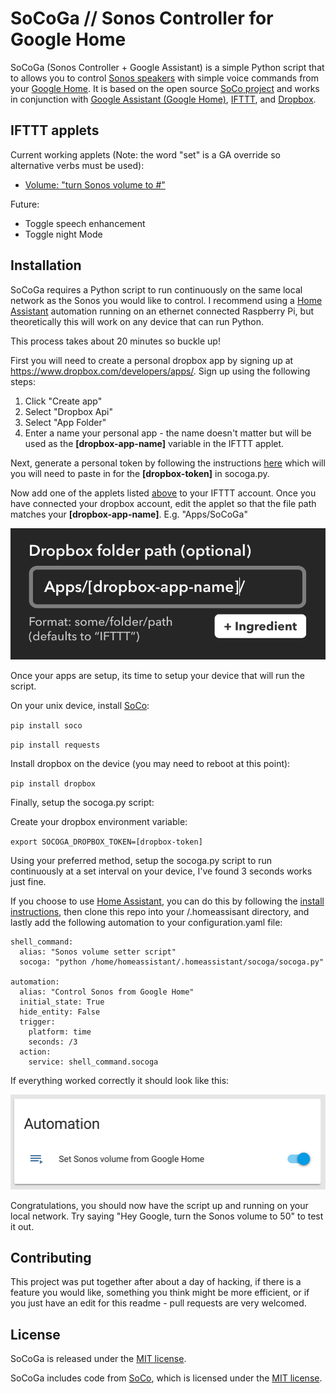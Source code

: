 SoCoGa // Sonos Controller for Google Home
====

SoCoGa (Sonos Controller + Google Assistant) is a simple Python script that to allows you to
 control [Sonos speakers]() with simple voice commands from your [Google Home](). It is based on the open source [SoCo project]() and works in conjunction with [Google Assistant (Google Home)](), [IFTTT](), and [Dropbox]().


IFTTT applets
------------

Current working applets (Note: the word "set" is a GA override so alternative verbs must be used):
- [Volume: "turn Sonos volume to #"]()

Future:
- Toggle speech enhancement
- Toggle night Mode


Installation
------------

SoCoGa requires a Python script to run continuously on the same local network as the Sonos you would like to control. I recommend using a [Home Assistant]() automation running on an ethernet connected Raspberry Pi, but theoretically this will work on any device that can run Python.

This process takes about 20 minutes so buckle up!

First you will need to create a personal dropbox app by signing up at https://www.dropbox.com/developers/apps/. Sign up using the following steps:
1. Click "Create app"
2. Select "Dropbox Api"
3. Select "App Folder"
4. Enter a name your personal app - the name doesn't matter but will be used as the **[dropbox-app-name]** variable in the IFTTT applet.


Next, generate a personal token by following the instructions [here](https://blogs.dropbox.com/developers/2014/05/generate-an-access-token-for-your-own-account/) which will you will need to paste in for the **[dropbox-token]** in socoga.py.

Now add one of the applets listed [above]() to your IFTTT account. Once you have connected your dropbox account, edit the applet so that the file path matches your **[dropbox-app-name]**. E.g. "Apps/SoCoGa"

![alt dropbox](dropbox-folderpath.png)


Once your apps are setup, its time to setup your device that will run the script.

 On your unix device, install [SoCo]():

``pip install soco``

``pip install requests``

Install dropbox on the device (you may need to reboot at this point):

``pip install dropbox``

Finally, setup the socoga.py script:

Create your dropbox environment variable:

``export SOCOGA_DROPBOX_TOKEN=[dropbox-token]``

Using your preferred method, setup the socoga.py script to run continuously at a set interval on your device, I've found 3 seconds works just fine.

If you choose to use [Home Assistant](), you can do this by following the [install instructions](), then clone this repo into your /.homeassisant directory, and lastly add the following automation to your configuration.yaml file:

```
shell_command:
  alias: "Sonos volume setter script"
  socoga: "python /home/homeassistant/.homeassistant/socoga/socoga.py"

automation:
  alias: "Control Sonos from Google Home"
  initial_state: True
  hide_entity: False
  trigger:
    platform: time
    seconds: /3
  action:
    service: shell_command.socoga
```

If everything worked correctly it should look like this:

![alt homeassistant](homeassistant-example.png)

Congratulations, you should now have the script up and running on your local network. Try saying "Hey Google, turn the Sonos volume to 50" to test it out.


Contributing
------------

This project was put together after about a day of hacking, if there is a feature you would like, something you think might be more efficient, or if you just have an edit for this readme - pull requests are very welcomed.


License
-------

SoCoGa is released under the [MIT license](http://www.opensource.org/licenses/mit-license.php).

SoCoGa includes code from [SoCo](https://github.com/SoCo/SoCo), which is licensed under the [MIT license](http://www.opensource.org/licenses/mit-license.php).

